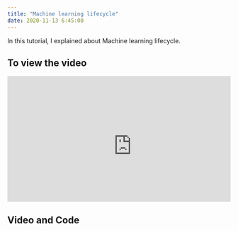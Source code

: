 ```yaml
---
title: "Machine learning lifecycle"
date: 2020-11-13 6:45:00
---
```


In this tutorial, I explained about Machine learning lifecycle. 

## To view the video

<div style="position: relative; padding-bottom: 56.25%; height: 0; overflow: hidden;">
  <iframe width="560" height="315" src="https://www.youtube.com/embed/hrH8EUf9Z3s" title="YouTube video player" frameborder="0" allow="accelerometer; autoplay; clipboard-write; encrypted-media; gyroscope; picture-in-picture" allowfullscreen></iframe>
</div>

## Video and Code

<a href="https://www.youtube.com/watch?v=hrH8EUf9Z3s&ab_channel=LearnMachineLearning"  class="btn btn-info" role="button" target="_blank"> <i class="fa fa-youtube fa-2x" aria-hidden="true"></i></a> <a href="https://speakerdeck.com/udaykondreddy/machine-learning-lifecycle"  class="btn btn-info" role="button" target="_blank"> <i class="fa fa-file-powerpoint-o fa-2x" aria-hidden="true"></i></a>
